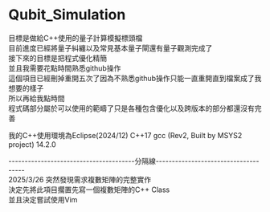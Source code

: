# Qubit_Simulation
目標是做給C++使用的量子計算模擬標頭檔  
目前進度已經將量子糾纏以及常見基本量子閘還有量子觀測完成了  
接下來的目標是把程式優化精簡  
並且我需要花點時間熟悉github操作  
這個項目已經刪掉重開五次了因為不熟悉github操作只能一直重開直到檔案成了我想要的樣子  
所以再給我點時間  
程式碼部分屬於可以使用的範疇了只是各種包含優化以及跨版本的部分都還沒有完善  

我的C++使用環境為Eclipse(2024/12) C++17 gcc (Rev2, Built by MSYS2 project) 14.2.0

---------------------------------------分隔線-------------------------------------  
2025/3/26 突然發現需求複數矩陣的完整實作  
決定先將此項目擱置先寫一個複數矩陣的C++ Class  
並且決定嘗試使用Vim  
